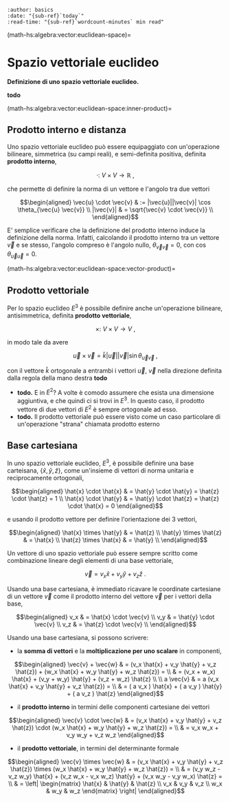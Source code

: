 ```{article-info}
:author: basics
:date: "{sub-ref}`today`"
:read-time: "{sub-ref}`wordcount-minutes` min read"
```

(math-hs:algebra:vector:euclidean-space)=
# Spazio vettoriale euclideo

**Definizione di uno spazio vettoriale euclideo.**

**todo**

(math-hs:algebra:vector:euclidean-space:inner-product)=
## Prodotto interno e distanza
Uno spazio vettoriale euclideo può essere equipaggiato con un'operazione bilineare, simmetrica (su campi reali), e semi-definita positiva, definita **prodotto interno**,

$$\cdot: \ V \times V \rightarrow \mathbb{R} \ ,$$

che permette di definire la norma di un vettore e l'angolo tra due vettori

$$\begin{aligned}
  \vec{u} \cdot \vec{v} & := |\vec{u}||\vec{v}| \cos \theta_{\vec{u} \vec{v}}  \\
              |\vec{v}| & = \sqrt{\vec{v} \cdot \vec{v}}  \\
\end{aligned}$$

E' semplice verificare che la definizione del prodotto interno induce la definizione della norma. Infatti, calcolando il prodotto interno tra un vettore $\vec{v}$ e se stesso, l'angolo compreso è l'angolo nullo, $\theta_{\vec{v} \vec{v}} = 0$, con $\cos \theta_{\vec{u}\vec{u}} = 0$.


(math-hs:algebra:vector:euclidean-space:vector-product)=
## Prodotto vettoriale
Per lo spazio euclideo $E^3$ è possibile definire anche un'operazione bilineare, antisimmetrica, definita **prodotto vettoriale**,

$$\times: \ V \times V \rightarrow V \ ,$$

in modo tale da avere

$$\vec{u} \times \vec{v} = \hat{k} |\vec{u}| |\vec{v}| \sin \theta_{\vec{u} \vec{v}} \ ,$$

con il vettore $\hat{k}$ ortogonale a entrambi i vettori $\vec{u}$, $\vec{v}$ nella direzione definita dalla regola della mano destra **todo**

- **todo.** E in $E^2$? A volte è comodo assumere che esista una dimensione aggiuntiva, e che quindi ci si trovi in $E^3$. In questo caso, il prodotto vettore di due vettori di $E^2$ è sempre ortogonale ad esso.
- **todo.** Il prodotto vettoriale può essere visto come un caso particolare di un'operazione "strana" chiamata prodotto esterno

## Base cartesiana
In uno spazio vettoriale euclideo, $E^3$, è possibile definire una base carteisana, $\{ \hat{x}, \hat{y}, \hat{z} \}$, come un'insieme di vettori di norma unitaria e reciprocamente ortogonali,

$$\begin{aligned}
  \hat{x} \cdot  \hat{x} & = \hat{y} \cdot  \hat{y} = \hat{z} \cdot  \hat{z} = 1 \\
  \hat{x} \cdot  \hat{y} & = \hat{y} \cdot  \hat{z} = \hat{z} \cdot  \hat{x} = 0
\end{aligned}$$

e usando il prodotto vettore per definire l'orientazione dei 3 vettori,

$$\begin{aligned}
  \hat{x} \times \hat{y} & = \hat{z} \\
  \hat{y} \times \hat{z} & = \hat{x} \\
  \hat{z} \times \hat{x} & = \hat{y} \\
\end{aligned}$$

Un vettore di uno spazio vettoriale può essere sempre scritto come combinazione lineare degli elementi di una base vettoriale,

$$\vec{v} = v_x \hat{x} + v_y \hat{y} + v_z \hat{z} \ .$$

Usando una base cartesiana, è immediato ricavare le coordinate cartesiane di un vettore $\vec{v}$ come il prodotto interno del vettore $\vec{v}$ per i vettori della base,

$$\begin{aligned}
  v_x & = \hat{x} \cdot \vec{v} \\
  v_y & = \hat{y} \cdot \vec{v} \\
  v_z & = \hat{z} \cdot \vec{v} \\
\end{aligned}$$

Usando una base cartesiana, si possono scrivere:

 - la **somma di vettori** e la **moltiplicazione per uno scalare** in componenti,

  $$\begin{aligned}
     \vec{v} + \vec{w} & =   (v_x \hat{x} + v_y \hat{y} + v_z \hat{z}) + (w_x \hat{x} + w_y \hat{y} + w_z \hat{z}) = \\
                       & =   (v_x + w_x) \hat{x} + (v_y + w_y) \hat{y} + (v_z + w_z) \hat{z} \\ \\
   a \vec{v}           & = a (v_x \hat{x} + v_y \hat{y} + v_z \hat{z}) = \\
                       & =   ( a v_x ) \hat{x} + ( a v_y ) \hat{y} + ( a v_z ) \hat{z}
  \end{aligned}$$

  - il **prodotto interno** in termini delle componenti cartesiane dei vettori

  $$\begin{aligned}
    \vec{v} \cdot \vec{w}
    & = (v_x \hat{x} + v_y \hat{y} + v_z \hat{z}) \cdot (w_x \hat{x} + w_y \hat{y} + w_z \hat{z}) = \\
    & = v_x w_x + v_y w_y + v_z w_z
  \end{aligned}$$

  - il **prodotto vettoriale**, in termini del determinante formale

  $$\begin{aligned}
    \vec{v} \times \vec{w}
    & = (v_x \hat{x} + v_y \hat{y} + v_z \hat{z}) \times (w_x \hat{x} + w_y \hat{y} + w_z \hat{z}) = \\
    & = (v_y w_z - v_z w_y) \hat{x} + (v_z w_x - v_x w_z) \hat{y} + (v_x w_y - v_y w_x) \hat{z} = \\
    & = \left| \begin{matrix} \hat{x} & \hat{y} & \hat{z} \\ v_x & v_y & v_z \\ w_x & w_y & w_z  \end{matrix} \right|
  \end{aligned}$$





